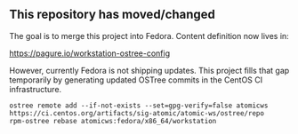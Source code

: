 This repository has moved/changed
--------------------------------------

The goal is to merge this project into Fedora.  Content
definition now lives in:

https://pagure.io/workstation-ostree-config

However, currently Fedora is not shipping updates.  This
project fills that gap temporarily by generating updated
OSTree commits in the CentOS CI infrastructure.

```
ostree remote add --if-not-exists --set=gpg-verify=false atomicws https://ci.centos.org/artifacts/sig-atomic/atomic-ws/ostree/repo
rpm-ostree rebase atomicws:fedora/x86_64/workstation
```
